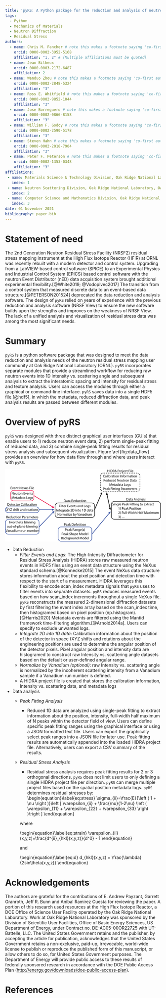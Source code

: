 ```yaml
---
title: 'pyRS: A Python package for the reduction and analysis of neutron residual stress data'
tags:
  - Python
  - Mechanics of Materials
  - Neutron Diffraction
  - Residual Stress
authors:
  - name: Chris M. Fancher # note this makes a footnote saying 'co-first author'
    orcid: 0000-0002-3952-5168
    affiliation: "1, 2" # (Multiple affiliations must be quoted)
  - name: Jean Bilheux
    orcid: 0000-0003-2172-6487
    affiliation: 2
  - name: Wenduo Zhou # note this makes a footnote saying 'co-first author'
    orcid: 0000-0002-2848-5324
    affiliation: "3"
  - name: Ross E. Whitfield # note this makes a footnote saying 'co-first author'
    orcid: 0000-0002-9852-1044
    affiliation: "3"
  - name: Jose Borreguero # note this makes a footnote saying 'co-first author'
    orcid: 0000-0002-0866-8158
    affiliation: "3"
  - name: William F. Godoy # note this makes a footnote saying 'co-first author'
    orcid: 0000-0002-2590-5178
    affiliation: "3"
  - name: Steven Hahn # note this makes a footnote saying 'co-first author'
    orcid: 0000-0002-2018-7904
    affiliation: "3"
  - name: Peter F. Peterson # note this makes a footnote saying 'co-first author'
    orcid: 0000-0002-1353-0348
    affiliation: "3"
affiliations:
 - name: Materials Science & Technology Division, Oak Ridge National Laboratory, Oak Ridge, TN
   index: 1
 - name: Neutron Scattering Division, Oak Ridge National Laboratory, Oak Ridge, TN
   index: 2
 - name: Computer Science and Mathematics Division, Oak Ridge National Laboratory, Oak Ridge, TN
   index: 3
date: 01 November 2021
bibliography: paper.bib
---
```


# Statement of need

The 2nd Generation Neutron Residual Stress Facility (NRSF2) residual stress mapping instrument at the High Flux Isotope Reactor (HFIR) at ORNL was recently rebuilt with a modern detector and control system. Upgrading from a LabVIEW-based control software (SPICE) to an Experimental Physics and Industrial Control System (EPICS) based control software with the neutron Event Distributor (nED) data acquisition system brought additional experimental flexibility.[@White2019; @Vodopivec2017] The transition from a control system that measured discrete data to an event-based data structure.[@PETERSON201524] deprecated the data reduction and analysis software. The design of `pyRS` relied on years of experience with the previous reduction and analysis software (NRSF View) to ensure the new software builds upon the strengths and improves on the weakness of NRSF View. The lack of a unified analysis and visualization of residual stress data was among the most significant needs.  

# Summary
`pyRS` is a python software package that was designed to meet the data reduction and analysis needs of the neutron residual stress mapping user community at Oak Ridge National Laboratory (ORNL). `pyRS` incorporates separate modules that provide a streamlined workflow for reducing raw neutron events into 1D intensity vs. scattering angle and subsequent analysis to extract the interatomic spacing and intensity for residual stress and texture analysis. Users can access the modules through either a graphical or command-line interface. `pyRS` saves data into a single HDF5 file.[@hdf5], in which the metadata, reduced diffraction data, and peak analysis results are passed between different modules.

# Overview of pyRS
`pyRS` was designed with three distinct graphical user interfaces (GUIs) that enable users to 1) reduce neutron event data, 2) perform single-peak fitting of reduced data, and 3) combine single-peak fitting results for residual stress analysis and subsequent visualization. Figure \ref{fig:data_flow} provides an overview for how data flow through and where users interact with `pyRS`.

<p style="text-align: center;">

![Overview of how \texttt{pyRS} takes in raw neutron data ($\color{red}{red}$) and user inputs ($\color{blue}{blue}$) into the Data Reduction and Data Analysis components. The Data Reduction creates a HIDRA Project File that is then appended with analysis results. Note that the user can specify the inputs through a graphical or python scripting interface.\label{fig:data_flow}](Data_Flow-01.png)

</p>

* Data Reduction
  * *Filter Events and Logs*: The High-Intensity Diffractometer for Residual Stress Analysis (HIDRA) stores raw measured neutron events in HDF5 files using an event data structure using the NeXus standard schema.[@Konnecke2015] The event NeXus data structure stores information about the pixel position and detection time with respect to the start of a measurement. HIDRA leverages this flexibility to encode scan_index metadata signals that `pyRS` uses to filter events into separate datasets. `pyRS` reduces measured events based on how scan_index increments throughout a single NeXus file. `pyRS` reconstructs the measured 2-dimensional diffraction datasets by first filtering the event index array based on the scan_index time, then histogramed based on pixel position (np.histogram).[@Harris2020] Metadata events are filtered using the Mantid framework time-filtering algorithm.[@Arnold2014a]. Users can specify to exclude unwanted logs.
  * *Integrate 2D into 1D data*: Calibration information about the position of the detector in space (XYZ shifts and rotations about the engineering position) are used to determine the angular position of the detector pixels. Pixel angular position and intensity data are histogramed to construct raw Intensity vs. scattering angle datasets based on the default or user-defined angular range.
  * *Normalize by Vanadium (optional)*: raw Intensity vs. scattering angle is normalized by the incoherent scattering intensity from a Vanadium sample if a Vanadium run number is defined.
  * A HIDRA project file is created that stores the calibration information, Intensity vs. scattering data, and metadata logs
* Data analysis
  * *Peak Fitting Analysis*
    * Reduced 1D data are analyzed using single-peak fitting to extract information about the position, intensity, full-width half maximum of N peaks within the detector field of view. Users can define specific peak fitting ranges using the graphical interface or using a JSON formatted text file. Users can export the graphically select peak ranges into a JSON file for later use. Peak fitting results are automatically appended into the loaded HIDRA project file. Alternatively, users can export a CSV summary of the results.
  * *Residual Stress Analysis*
    * Residual stress analysis requires peak fitting results for 2 or 3 orthogonal directions. `pyRS` does not limit users to only defining a single HIDRA project file per direction. `pyRS` can merge multiple project files based on the spatial position metadata logs. `pyRS` determines residual stresses by:
    \begin{equation}\label{eq:stress}
    \sigma_{ii}=\frac{E}{\left ( 1 + \nu \right )}\left [ \varepsilon_{ii} + \frac{\nu}{1-2\nu} \left ( \varepsilon_{11} + \varepsilon_{22} + \varepsilon_{33} \right )\right ]
    \end{equation}

    where

    \begin{equation}\label{eq:strain}
    \varepsilon_{ii}(x,y,z)=\frac{d^{ii}_{hkl}(x,y,z)}{d^0} - 1
    \end{equation}

    and

    \begin{equation}\label{eq:d}
    d_{hkl}(x,y,z) = \frac{\lambda}{2sin\theta(x,y,z)}
    \end{equation}

# Acknowledgements

The authors are grateful for the contributions of E. Andrew Payzant, Garrett Granroth, Jeff R. Bunn and Anibal Ramirez Cuesta for reviewing the paper. A portion of this research used resources at the High Flux Isotope Reactor, a DOE Office of Science User Facility operated by the Oak Ridge National Laboratory. Work at Oak Ridge National Laboratory was sponsored by the Division of Scientific User Facilities, Office of Basic Energy Sciences, US Department of Energy, under Contract no. DE-AC05-00OR22725 with UT-Battelle, LLC. The United States Government retains and the publisher, by accepting the article for publication, acknowledges that the United States Government retains a non-exclusive, paid-up, irrevocable, world-wide license to publish or reproduce the published form of this manuscript, or allow others to do so, for United States Government purposes.  The Department of Energy will provide public access to these results of federally sponsored research in accordance with the DOE Public Access Plan (<http://energy.gov/downloads/doe-public-access-plan>).

# References

